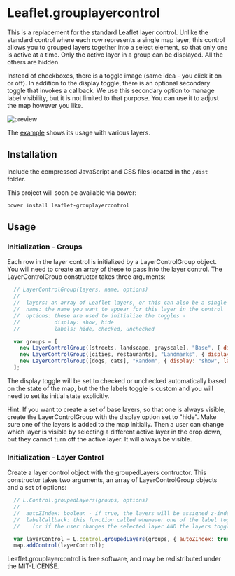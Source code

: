 Leaflet.grouplayercontrol
===========================

This is a replacement for the standard Leaflet layer control.
Unlike the standard control where each row represents a single map layer,
this control allows you to grouped layers together into a select element,
so that only one is active at a time. Only the active layer in a group can be 
displayed. All the others are hidden.

Instead of checkboxes, there is a toggle image (same idea - you click it on or off).
In addition to the display toggle, there is an optional secondary toggle that invokes 
a callback. We use this secondary option to manage label visibility, but it 
is not limited to that purpose. You can use it to adjust the map however you like.

![preview](preview.png)

The [example](example/basic.html) shows its usage with various layers.

## Installation

Include the compressed JavaScript and CSS files located in the `/dist` folder.

This project will soon be available via bower:

```
bower install leaflet-grouplayercontrol
```

## Usage

### Initialization - Groups

Each row in the layer control is initialized by a LayerControlGroup object.
You will need to create an array of these to pass into the layer control.
The LayerControlGroup constructor takes three arguments:

```javascript
  // LayerControlGroup(layers, name, options)
  //
  //  layers: an array of Leaflet layers, or this can also be a single layer object.
  //  name: the name you want to appear for this layer in the control
  //  options: these are used to initialize the toggles -
  //           display: show, hide
  //           labels: hide, checked, unchecked 

  var groups = [
    new LayerControlGroup([streets, landscape, grayscale], "Base", { display: "hide", label: "hide" }),
    new LayerControlGroup([cities, restaurants], "Landmarks", { display: "show", label: "unchecked" }),
    new LayerControlGroup([dogs, cats], "Random", { display: "show", label: "checked", selectedItemName: "Cats" })
  ];

```

The display toggle will be set to checked or unchecked automatically based on the 
state of the map, but the the labels toggle is custom and you will need to set
its initial state explicitly. 

Hint: If you want to create a set of base layers, so that one is always visible,
create the LayerControlGroup with the display option set to "hide". Make sure one
of the layers is added to the map initially. Then a user can change which layer is
visible by selecting a different active layer in the drop down, but they cannot
turn off the active layer. It will always be visible.

### Initialization - Layer Control

Create a layer control object with the groupedLayers contructor. This constructor takes
two arguments, an array of LayerControlGroup objects and a set of options:
  
```javascript
  // L.Control.groupedLayers(groups, options)
  //
  //  autoZIndex: boolean - if true, the layers will be assigned z-index values.
  //  labelCallback: this function called whenever one of the label toggle is clicked
  //    (or if the user changes the selected layer AND the layers toggle is on).

  var layerControl = L.control.groupedLayers(groups, { autoZIndex: true, labelCallback: handleLabels });
  map.addControl(layerControl);
```

Leaflet.grouplayercontrol is free software, and may be redistributed under
the MIT-LICENSE.
